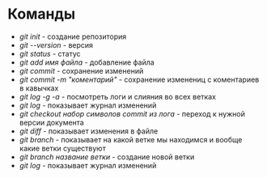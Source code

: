 # **Команды**

* *git init* - создание репозитория
* *git --version* - версия 
* *git status* - статус 
* *git add имя файла* - добавление файла
* *git commit* - сохранение изменений
* *git commit -m "коментарий"* - сохранение изменениц с коментариев в кавычках
* *git log -g -a* - посмотреть логи и слияния во всех ветках
* *git log* - показывает журнал изменений
* *git checkout набор символов commit из лога* - переход к нужной версии документа
* *git diff* - показывает изменения в файле
* *git branch* - показывает на какой ветке мы находимся и вообще какие ветки существуют
* *git branch название ветки* - создание новой ветки
* *git log* - показывает журнал изменений